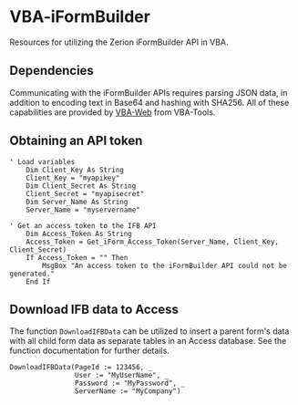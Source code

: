 # VBA-iFormBuilder
Resources for utilizing the Zerion iFormBuilder API in VBA.

## Dependencies

Communicating with the iFormBuilder APIs requires parsing JSON data, in addition to encoding text in Base64 and hashing with SHA256. All of these capabilities are provided by [VBA-Web](https://github.com/VBA-tools/VBA-Web/) from VBA-Tools.

## Obtaining an API token

```visual basic
' Load variables
    Dim Client_Key As String
    Client_Key = "myapikey"
    Dim Client_Secret As String
    Client_Secret = "myapisecret"
    Dim Server_Name As String
    Server_Name = "myservername"
    
' Get an access token to the IFB API
    Dim Access_Token As String
    Access_Token = Get_iForm_Access_Token(Server_Name, Client_Key, Client_Secret)
    If Access_Token = "" Then
        MsgBox "An access token to the iFormBuilder API could not be generated."
    End If 
```

## Download IFB data to Access

The function `DownloadIFBData` can be utilized to insert a parent form's data with all child form data as separate tables in an Access database. See the function documentation for further details.

```visual basic
DownloadIFBData(PageId := 123456, _
                User := "MyUserName", _
                Password := "MyPassword", _
                ServerName := "MyCompany")
```
